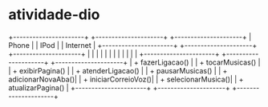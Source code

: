 # atividade-dio

+----------------------+      +---------------------+      +---------------------+
|      Phone           |      |      IPod           |      |   Internet          |
+----------------------+      +---------------------+      +---------------------+
|                      |      |                     |      |                     |
|                      |      |                     |      |                     |
+----------------------+      +---------------------+      +---------------------+
| + fazerLigacao()     |      | + tocarMusicas()    |      | + exibirPagina()    |
| + atenderLigacao()   |      | + pausarMusicas()   |      | + adicionarNovaAba()|
| + iniciarCorreioVoz()|      | + selecionarMusica()|      | + atualizarPagina() |
+----------------------+      +---------------------+      +---------------------+






